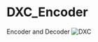 # DXC_Encoder

Encoder and Decoder
![DXC](https://user-images.githubusercontent.com/93958328/207549475-545e2052-a5b0-4c6e-a85d-01ea8f9aa2b8.JPG)

